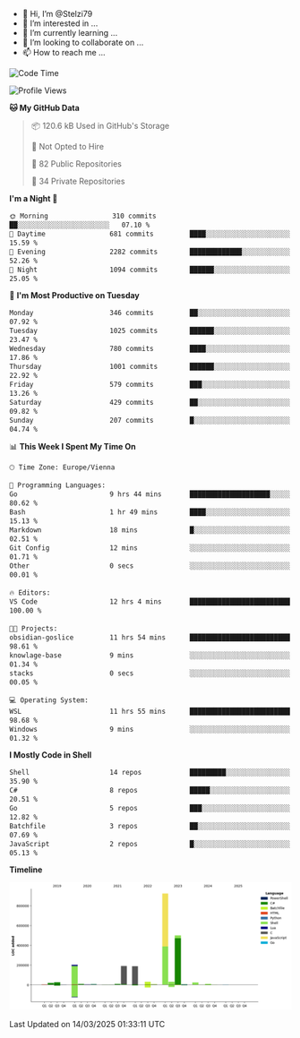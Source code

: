 - 👋 Hi, I’m @Stelzi79
- 👀 I’m interested in ...
- 🌱 I’m currently learning ...
- 💞️ I’m looking to collaborate on ...
- 📫 How to reach me ...

<!--START_SECTION:waka-->
![Code Time](http://img.shields.io/badge/Code%20Time-1%2C131%20hrs%2039%20mins-blue)

![Profile Views](http://img.shields.io/badge/Profile%20Views-0-blue)

**🐱 My GitHub Data** 

> 📦 120.6 kB Used in GitHub's Storage 
 > 
> 🚫 Not Opted to Hire
 > 
> 📜 82 Public Repositories 
 > 
> 🔑 34 Private Repositories 
 > 
**I'm a Night 🦉** 

```text
🌞 Morning                310 commits         ██░░░░░░░░░░░░░░░░░░░░░░░   07.10 % 
🌆 Daytime                681 commits         ████░░░░░░░░░░░░░░░░░░░░░   15.59 % 
🌃 Evening                2282 commits        █████████████░░░░░░░░░░░░   52.26 % 
🌙 Night                  1094 commits        ██████░░░░░░░░░░░░░░░░░░░   25.05 % 
```
📅 **I'm Most Productive on Tuesday** 

```text
Monday                   346 commits         ██░░░░░░░░░░░░░░░░░░░░░░░   07.92 % 
Tuesday                  1025 commits        ██████░░░░░░░░░░░░░░░░░░░   23.47 % 
Wednesday                780 commits         ████░░░░░░░░░░░░░░░░░░░░░   17.86 % 
Thursday                 1001 commits        ██████░░░░░░░░░░░░░░░░░░░   22.92 % 
Friday                   579 commits         ███░░░░░░░░░░░░░░░░░░░░░░   13.26 % 
Saturday                 429 commits         ██░░░░░░░░░░░░░░░░░░░░░░░   09.82 % 
Sunday                   207 commits         █░░░░░░░░░░░░░░░░░░░░░░░░   04.74 % 
```


📊 **This Week I Spent My Time On** 

```text
🕑︎ Time Zone: Europe/Vienna

💬 Programming Languages: 
Go                       9 hrs 44 mins       ████████████████████░░░░░   80.62 % 
Bash                     1 hr 49 mins        ████░░░░░░░░░░░░░░░░░░░░░   15.13 % 
Markdown                 18 mins             █░░░░░░░░░░░░░░░░░░░░░░░░   02.51 % 
Git Config               12 mins             ░░░░░░░░░░░░░░░░░░░░░░░░░   01.71 % 
Other                    0 secs              ░░░░░░░░░░░░░░░░░░░░░░░░░   00.01 % 

🔥 Editors: 
VS Code                  12 hrs 4 mins       █████████████████████████   100.00 % 

🐱‍💻 Projects: 
obsidian-goslice         11 hrs 54 mins      █████████████████████████   98.61 % 
knowlage-base            9 mins              ░░░░░░░░░░░░░░░░░░░░░░░░░   01.34 % 
stacks                   0 secs              ░░░░░░░░░░░░░░░░░░░░░░░░░   00.05 % 

💻 Operating System: 
WSL                      11 hrs 55 mins      █████████████████████████   98.68 % 
Windows                  9 mins              ░░░░░░░░░░░░░░░░░░░░░░░░░   01.32 % 
```

**I Mostly Code in Shell** 

```text
Shell                    14 repos            █████████░░░░░░░░░░░░░░░░   35.90 % 
C#                       8 repos             █████░░░░░░░░░░░░░░░░░░░░   20.51 % 
Go                       5 repos             ███░░░░░░░░░░░░░░░░░░░░░░   12.82 % 
Batchfile                3 repos             ██░░░░░░░░░░░░░░░░░░░░░░░   07.69 % 
JavaScript               2 repos             █░░░░░░░░░░░░░░░░░░░░░░░░   05.13 % 
```



**Timeline**

![Lines of Code chart](https://raw.githubusercontent.com/Stelzi79/Stelzi79/main/assets/bar_graph.png)


 Last Updated on 14/03/2025 01:33:11 UTC
<!--END_SECTION:waka-->

<!---
Stelzi79/Stelzi79 is a ✨ special ✨ repository because its `README.md` (this file) appears on your GitHub profile.
You can click the Preview link to take a look at your changes.
--->
